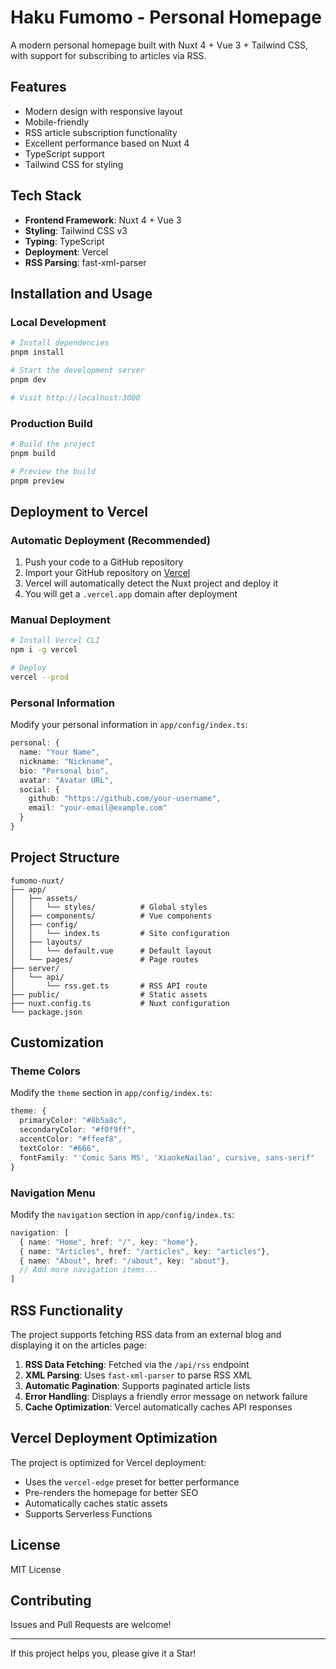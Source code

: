 # Haku Fumomo - Personal Homepage

A modern personal homepage built with Nuxt 4 + Vue 3 + Tailwind CSS, with support for subscribing to articles via RSS.

## Features

- Modern design with responsive layout
- Mobile-friendly
- RSS article subscription functionality
- Excellent performance based on Nuxt 4
- TypeScript support
- Tailwind CSS for styling

## Tech Stack

- **Frontend Framework**: Nuxt 4 + Vue 3
- **Styling**: Tailwind CSS v3
- **Typing**: TypeScript
- **Deployment**: Vercel
- **RSS Parsing**: fast-xml-parser

## Installation and Usage

### Local Development

```bash
# Install dependencies
pnpm install

# Start the development server
pnpm dev

# Visit http://localhost:3000
```

### Production Build

```bash
# Build the project
pnpm build

# Preview the build
pnpm preview
```

## Deployment to Vercel

### Automatic Deployment (Recommended)

1. Push your code to a GitHub repository
2. Import your GitHub repository on [Vercel](https://vercel.com)
3. Vercel will automatically detect the Nuxt project and deploy it
4. You will get a `.vercel.app` domain after deployment

### Manual Deployment

```bash
# Install Vercel CLI
npm i -g vercel

# Deploy
vercel --prod
```



### Personal Information

Modify your personal information in `app/config/index.ts`:

```typescript
personal: {
  name: "Your Name",
  nickname: "Nickname",
  bio: "Personal bio",
  avatar: "Avatar URL",
  social: {
    github: "https://github.com/your-username",
    email: "your-email@example.com"
  }
}
```

## Project Structure

```
fumomo-nuxt/
├── app/
│   ├── assets/
│   │   └── styles/          # Global styles
│   ├── components/          # Vue components
│   ├── config/
│   │   └── index.ts         # Site configuration
│   ├── layouts/
│   │   └── default.vue      # Default layout
│   └── pages/               # Page routes
├── server/
│   └── api/
│       └── rss.get.ts       # RSS API route
├── public/                  # Static assets
├── nuxt.config.ts           # Nuxt configuration
└── package.json
```

## Customization

### Theme Colors

Modify the `theme` section in `app/config/index.ts`:

```typescript
theme: {
  primaryColor: "#8b5a8c",
  secondaryColor: "#f0f9ff",
  accentColor: "#ffeef8",
  textColor: "#666",
  fontFamily: "'Comic Sans MS', 'XiaokeNailao', cursive, sans-serif"
}
```

### Navigation Menu

Modify the `navigation` section in `app/config/index.ts`:

```typescript
navigation: [
  { name: "Home", href: "/", key: "home"},
  { name: "Articles", href: "/articles", key: "articles"},
  { name: "About", href: "/about", key: "about"},
  // Add more navigation items...
]
```

## RSS Functionality

The project supports fetching RSS data from an external blog and displaying it on the articles page:

1. **RSS Data Fetching**: Fetched via the `/api/rss` endpoint
2. **XML Parsing**: Uses `fast-xml-parser` to parse RSS XML
3. **Automatic Pagination**: Supports paginated article lists
4. **Error Handling**: Displays a friendly error message on network failure
5. **Cache Optimization**: Vercel automatically caches API responses

## Vercel Deployment Optimization

The project is optimized for Vercel deployment:

- Uses the `vercel-edge` preset for better performance
- Pre-renders the homepage for better SEO
- Automatically caches static assets
- Supports Serverless Functions

## License

MIT License

## Contributing

Issues and Pull Requests are welcome!

---

If this project helps you, please give it a Star!

